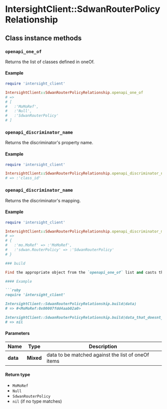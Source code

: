 # IntersightClient::SdwanRouterPolicyRelationship

## Class instance methods

### `openapi_one_of`

Returns the list of classes defined in oneOf.

#### Example

```ruby
require 'intersight_client'

IntersightClient::SdwanRouterPolicyRelationship.openapi_one_of
# =>
# [
#   :'MoMoRef',
#   :'Null',
#   :'SdwanRouterPolicy'
# ]
```

### `openapi_discriminator_name`

Returns the discriminator's property name.

#### Example

```ruby
require 'intersight_client'

IntersightClient::SdwanRouterPolicyRelationship.openapi_discriminator_name
# => :'class_id'
```

### `openapi_discriminator_name`

Returns the discriminator's mapping.

#### Example

```ruby
require 'intersight_client'

IntersightClient::SdwanRouterPolicyRelationship.openapi_discriminator_mapping
# =>
# {
#   :'mo.MoRef' => :'MoMoRef',
#   :'sdwan.RouterPolicy' => :'SdwanRouterPolicy'
# }

### build

Find the appropriate object from the `openapi_one_of` list and casts the data into it.

#### Example

```ruby
require 'intersight_client'

IntersightClient::SdwanRouterPolicyRelationship.build(data)
# => #<MoMoRef:0x00007fdd4aab02a0>

IntersightClient::SdwanRouterPolicyRelationship.build(data_that_doesnt_match)
# => nil
```

#### Parameters

| Name | Type | Description |
| ---- | ---- | ----------- |
| **data** | **Mixed** | data to be matched against the list of oneOf items |

#### Return type

- `MoMoRef`
- `Null`
- `SdwanRouterPolicy`
- `nil` (if no type matches)


